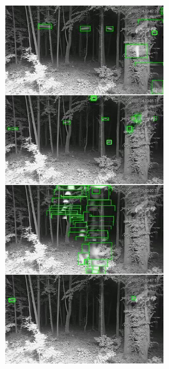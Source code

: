 ![20200604-222842-225847](in/20200604/20200604-222842-225847_0_.jpg)
![20200604-225852-232857](in/20200604/20200604-225852-232857_0_.jpg)
![20200605-000007-003012](in/20200605/20200605-000007-003012_0_.jpg)
![20200605-021159-024204](in/20200605/20200605-021159-024204_0_.jpg)
